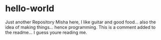 # hello-world
Just another Repository
Misha here, I like guitar and good food... also the idea of making things... hence programming.
This is a comment added to the readme... I guess youre reading me.
